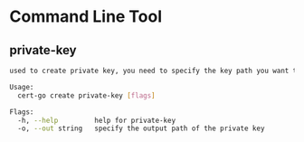 # Command Line Tool

## private-key

```bash
used to create private key, you need to specify the key path you want to save

Usage:
  cert-go create private-key [flags]

Flags:
  -h, --help         help for private-key
  -o, --out string   specify the output path of the private key
```

